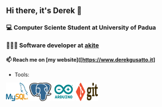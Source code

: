 ## Hi there, it's Derek 👋

<!--
**DerekGusatto02/DerekGusatto02** is a ✨ _special_ ✨ repository because its `README.md` (this file) appears on your GitHub profile.

Here are some ideas to get you started:

- 🔭 I’m currently working on ...
- 🌱 I’m currently learning ...
- 👯 I’m looking to collaborate on ...
- 🤔 I’m looking for help with ...
- 💬 Ask me about ...
- 📫 How to reach me: ...
- 😄 Pronouns: ...
- ⚡ Fun fact: ...
-->

### 💻 Computer Sciente Student at University of Padua
### 👨🏼‍💻 Software developer at [akite](https://akite.net)

#### 📫 Reach me on [my website]([https://www.derekgusatto.it]



- Tools:

[<img src="img/mysql.png" alt="Dot Net" width="60" height="50">](https://www.mysql.com)
[<img src="img/postgres.png" alt="Qt" width="60" height="50">](https://www.postgresql.org)
[<img src="img/arduino.png" alt="Dot Net" width="60" height="50">](https://www.arduino.cc)
[<img src="img/git.png" alt="Qt" width="60" height="50">](https://git-scm.com)
